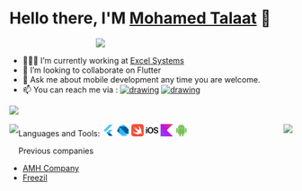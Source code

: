# Hello there, I'M [Mohamed Talaat](https://github.com/m0h2medtalaat) 👋

<img align="right" src="https://raw.githubusercontent.com/MicaelliMedeiros/micaellimedeiros/master/image/computer-illustration.png" width="350"/> <br/>

- 👨🏽‍💻 I’m currently working at [Excel Systems](http://www.excelsystems-eg.com/)  
- 👯 I’m looking to collaborate on Flutter
- 💬 Ask me about mobile development any time you are welcome.
- 📫 You can reach me via : 
  [<img src="https://upload.wikimedia.org/wikipedia/commons/5/5e/WhatsApp_icon.png" alt="drawing" width="22"/>](https://wa.me/201068890002)
  [<img src="https://play-lh.googleusercontent.com/kMofEFLjobZy_bCuaiDogzBcUT-dz3BBbOrIEjJ-hqOabjK8ieuevGe6wlTD15QzOqw" alt="drawing" width="22"/>](https://www.linkedin.com/in/m0h2medtalaat/)


<!-- ### 🚀 Some of my projects

- [Turbo (Client)](https://apps.apple.com/eg/app/turbo-app/id1534848839)- The customer application for Turbo company.<br/>
- [Turbo (Captain)](https://apps.apple.com/eg/app/turbo-eg/id1600431565) - The Captain application for Turbo company.<br/>
- [I'M HUNGRY](https://play.google.com/store/apps/details?id=com.imhungry.www&hl=ar&gl=US) - The Captain application for Turbo company.<br/>
- [Ahmed Nasser Portfolio](https://ahmednasser74.github.io/ahmednasser/) - My portfolio web site by flutter.<br/> -->

![](https://img.shields.io/badge/Exp-+2year-7f0000)

<p>
  <img align="left"  height="180" width"400" src="https://github-readme-stats.vercel.app/api?username=m0h2medtalaat&&show_icons=true" />
  <img align="right" height="180" width"400" src="https://github-readme-stats.vercel.app/api/top-langs/?username=m0h2medtalaat&layout=compact" />
  </p>



  Languages and Tools:
<img src="https://raw.githubusercontent.com/github/explore/80688e429a7d4ef2fca1e82350fe8e3517d3494d/topics/flutter/flutter.png" width="22"/>
<img src="https://raw.githubusercontent.com/github/explore/80688e429a7d4ef2fca1e82350fe8e3517d3494d/topics/dart/dart.png" width="22"/> 
<img src="https://raw.githubusercontent.com/github/explore/80688e429a7d4ef2fca1e82350fe8e3517d3494d/topics/swift/swift.png" width="22"/> 
<img src="https://raw.githubusercontent.com/github/explore/80688e429a7d4ef2fca1e82350fe8e3517d3494d/topics/ios/ios.png" width="22"/> 
<img src="https://raw.githubusercontent.com/github/explore/80688e429a7d4ef2fca1e82350fe8e3517d3494d/topics/kotlin/kotlin.png" width="22"/> 
<img src="https://raw.githubusercontent.com/github/explore/80688e429a7d4ef2fca1e82350fe8e3517d3494d/topics/android/android.png" width="22"/> 


Previous companies
- [AMH Company](http://amh-egypt.com/)<br/>
- [Freezil](https://www.freezil.com/)<br/>


